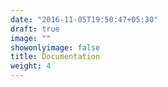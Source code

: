 ```yaml
---
date: "2016-11-05T19:50:47+05:30"
draft: true
image: ""
showonlyimage: false
title: Documentation
weight: 4
---
```





[1]: /img/portfolio/Capterra_Analysis.html  

